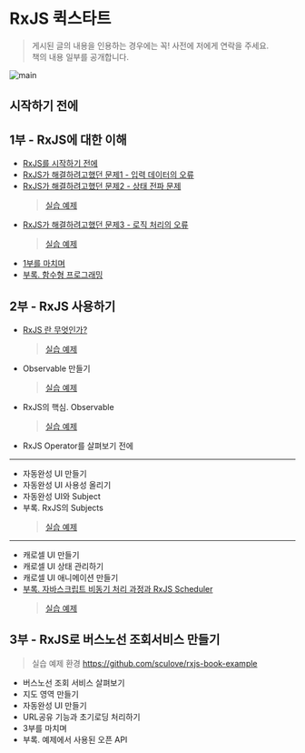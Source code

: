# RxJS 퀵스타트

> 게시된 글의 내용을 인용하는 경우에는 꼭! 사전에 저에게 연락을 주세요.  
> 책의 내용 일부를 공개합니다.

![main](https://user-images.githubusercontent.com/1383952/46245881-b80af400-c430-11e8-8010-37d7e9f0dea4.jpg)

## 시작하기 전에

## 1부 - RxJS에 대한 이해
- [RxJS를 시작하기 전에](./docs/part1/01.intro.md)
- [RxJS가 해결하려고했던 문제1 - 입력 데이터의 오류](http://sculove.github.io/blog/2017/06/30/rxjsbook1/)
- [RxJS가 해결하려고했던 문제2 - 상태 전파 문제](http://sculove.github.io/blog/2017/07/26/rxjsbook2/)
   > [실습 예제](https://github.com/sculove/rxjs-book/tree/master/part1/02.state)
- [RxJS가 해결하려고했던 문제3 - 로직 처리의 오류](http://sculove.github.io/blog/2017/07/26/rxjsbook3/)
   > [실습 예제](https://github.com/sculove/rxjs-book/tree/master/part1/03.logic)
- [1부를 마치며](./docs/part1/05.summary.md)
- [부록. 함수형 프로그래밍](./docs/part1/99.functional.md)

## 2부 - RxJS 사용하기
- [RxJS 란 무엇인가?](http://sculove.github.io/blog/2017/10/07/rxjsbook4/)
   > [실습 예제](https://github.com/sculove/rxjs-book/tree/master/part2/01.rxjs)
- Observable 만들기
   > [실습 예제](https://github.com/sculove/rxjs-book/tree/master/part2/02.create)
- RxJS의 핵심. Observable
   > [실습 예제](https://github.com/sculove/rxjs-book/tree/master/part2/03.observable)
- RxJS Operator를 살펴보기 전에

------------------------
- 자동완성 UI 만들기
- 자동완성 UI 사용성 올리기
- 자동완성 UI와 Subject
- 부록. RxJS의 Subjects
   > [실습 예제](https://github.com/sculove/rxjs-book/tree/master/part2/04.autocomplete)

------------------------

- 캐로셀 UI 만들기
- 캐로셀 UI 상태 관리하기
- 캐로셀 UI 애니메이션 만들기
- [부록. 자바스크립트 비동기 처리 과정과 RxJS Scheduler](http://sculove.github.io/blog/2018/01/18/javascriptflow/)
   > [실습 예제](https://github.com/sculove/rxjs-book/tree/master/part2/05.carousel)


## 3부 - RxJS로 버스노선 조회서비스 만들기

> 실습 예제 환경 https://github.com/sculove/rxjs-book-example


- 버스노선 조회 서비스 살펴보기
- 지도 영역 만들기
- 자동완성 UI 만들기
- URL공유 기능과 초기로딩 처리하기
- 3부를 마치며
- 부록. 예제에서 사용된 오픈 API
